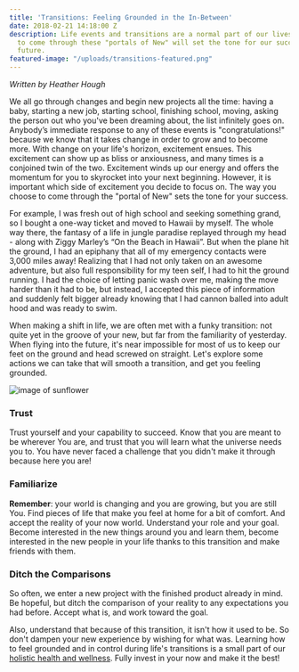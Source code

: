 ```yaml
---
title: 'Transitions: Feeling Grounded in the In-Between'
date: 2018-02-21 14:18:00 Z
description: Life events and transitions are a normal part of our lives. How we choose
  to come through these "portals of New" will set the tone for our success in the
  future.
featured-image: "/uploads/transitions-featured.png"
---
```


_Written by Heather Hough_

We all go through changes and begin new projects all the time:  having a baby, starting a new job, starting school, finishing school, moving, asking the person out who you've been dreaming about, the list infinitely goes on. Anybody’s immediate response to any of these events is "congratulations!" because we know that it takes change in order to grow and to become more. With change on your life's horizon, excitement ensues. This excitement can show up as bliss or anxiousness, and many times is a conjoined twin of the two. Excitement winds up our energy and offers the momentum for you to skyrocket into your next beginning. However, it is important which side of excitement you decide to focus on. The way you choose to come through the "portal of New" sets the tone for your success. 

For example, I was fresh out of high school and seeking something grand, so I bought a one-way ticket and moved to Hawaii by myself.  The whole way there, the fantasy of a life in jungle paradise replayed through my head - along with Ziggy Marley’s “On the Beach in Hawaii”. But when the plane hit the ground, I had an epiphany that all of my emergency contacts were 3,000 miles away! Realizing that I had not only taken on an awesome adventure, but also full responsibility for my teen self, I had to hit the ground running. I had the choice of letting panic wash over me, making the move harder than it had to be, but instead, I accepted this piece of information and suddenly felt bigger already knowing that I had cannon balled into adult hood and was ready to swim.

When making a shift in life, we are often met with a funky transition: not quite yet in the groove of your new, but far from the familiarity of yesterday. When flying into the future, it's near impossible for most of us to keep our feet on the ground and head screwed on straight. Let's explore some actions we can take that will smooth a transition, and get you feeling grounded.

![image of sunflower](/uploads/transitions-sunflower.png "Feel Grounded During Life's Transitions")

### Trust

Trust yourself and your capability to succeed. Know that you are meant to be wherever You are, and trust that you will learn what the universe needs you to.  You have never faced a challenge that you didn't make it through because here you are!

### Familiarize

**Remember**: your world is changing and you are growing, but you are still You. Find pieces of life that make you feel at home for a bit of comfort. And accept the reality of your now world. Understand your role and your goal. Become interested in the new things around you and learn them, become interested in the new people in your life thanks to this transition and make friends with them. 

### Ditch the Comparisons

So often, we enter a new project with the finished product already in mind. Be hopeful, but ditch the comparison of your reality to any expectations you had before. Accept what is, and work toward the goal.

Also, understand that because of this transition, it isn't how it used to be. So don't dampen your new experience by wishing for what was. Learning how to feel grounded and in control during life's transitions is a small part of our [holistic health and wellness](/). Fully invest in your now and make it the best!
